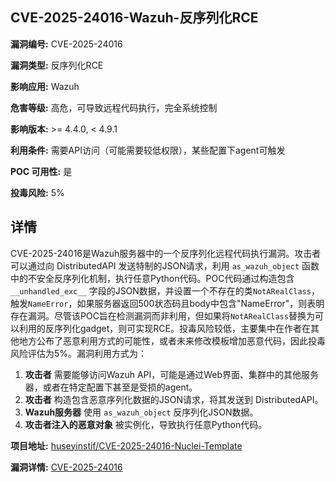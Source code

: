 ## CVE-2025-24016-Wazuh-反序列化RCE

**漏洞编号:** CVE-2025-24016

**漏洞类型:** 反序列化RCE

**影响应用:** Wazuh

**危害等级:** 高危，可导致远程代码执行，完全系统控制

**影响版本:** >= 4.4.0, < 4.9.1

**利用条件:** 需要API访问（可能需要较低权限），某些配置下agent可触发

**POC 可用性:** 是

**投毒风险:** 5%

## 详情

CVE-2025-24016是Wazuh服务器中的一个反序列化远程代码执行漏洞。攻击者可以通过向 DistributedAPI 发送特制的JSON请求，利用 `as_wazuh_object` 函数中的不安全反序列化机制，执行任意Python代码。POC代码通过构造包含 `__unhandled_exc__` 字段的JSON数据，并设置一个不存在的类`NotARealClass`，触发`NameError`，如果服务器返回500状态码且body中包含"NameError"，则表明存在漏洞。尽管该POC旨在检测漏洞而非利用，但如果将`NotARealClass`替换为可以利用的反序列化gadget，则可实现RCE。投毒风险较低，主要集中在作者在其他地方公布了恶意利用方式的可能性，或者未来修改模板增加恶意代码，因此投毒风险评估为5%。漏洞利用方式为：

1.  **攻击者** 需要能够访问Wazuh API，可能是通过Web界面、集群中的其他服务器，或者在特定配置下甚至是受损的agent。
2.  **攻击者** 构造包含恶意序列化数据的JSON请求，将其发送到 DistributedAPI。
3.  **Wazuh服务器** 使用 `as_wazuh_object` 反序列化JSON数据。
4.  **攻击者注入的恶意对象** 被实例化，导致执行任意Python代码。

**项目地址:** [huseyinstif/CVE-2025-24016-Nuclei-Template](https://github.com/huseyinstif/CVE-2025-24016-Nuclei-Template)

**漏洞详情:** [CVE-2025-24016](https://nvd.nist.gov/vuln/detail/CVE-2025-24016)